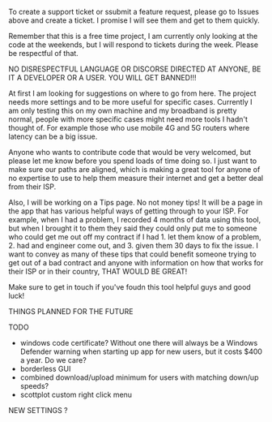To create a support ticket or ssubmit a feature request, please go to Issues above and create a ticket. I promise I will see them and get to them quickly. 

Remember that this is a free time project, I am currently only looking at the code at the weekends, but I will respond to tickets during the week. Please be respectful of that.

NO DISRESPECTFUL LANGUAGE OR DISCORSE DIRECTED AT ANYONE, BE IT A DEVELOPER OR A USER. YOU WILL GET BANNED!!!

At first I am looking for suggestions on where to go from here. The project needs more settings and to be more useful for specific cases. Currently I am only testing this on my own machine and my broadband is pretty normal, people with more specific cases might need more tools I hadn't thought of. For example those who use mobile 4G and 5G routers where latency can be a big issue. 

Anyone who wants to contribute code that would be very welcomed, but please let me know before you spend loads of time doing so. I just want to make sure our paths are aligned, which is making a great tool for anyone of no expertise to use to help them measure their internet and get a better deal from their ISP.

Also, I will be working on a Tips page. No not money tips! It will be a page in the app that has various helpful ways of getting through to your ISP. For example, when I had a problem, I recorded 4 months of data using this tool, but when I brought it to them they said they could only put me to someone who could get me out off my contract if I had 1. let them know of a problem, 2. had and engineer come out, and 3. given them 30 days to fix the issue. I want to convey as many of these tips that could benefit someone trying to get out of a bad contract and anyone with information on how that works for their ISP or in their country, THAT WOULD BE GREAT!

Make sure to get in touch if you've foudn this tool helpful guys and good luck!

THINGS PLANNED FOR THE FUTURE

TODO
* windows code certificate? Without one there will always be a Windows Defender warning when starting up app for new users, but it costs $400 a year. Do we care?
* borderless GUI
* combined download/upload minimum for users with matching down/up speeds?
* scottplot custom right click menu

NEW SETTINGS
?
